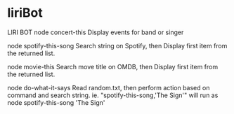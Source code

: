 # liriBot
LIRI BOT
node concert-this <band or singer>
Display events for band or singer

node spotify-this-song <song or artist>
Search string on Spotify, then Display first item from the returned list.

node movie-this <movie title>
Search move title on OMDB, then Display first item from the returned list.

node do-what-it-says
Read random.txt, then perform action based on command and search string.
ie.  "spotify-this-song,'The Sign'" will run as node spotify-this-song 'The Sign'
